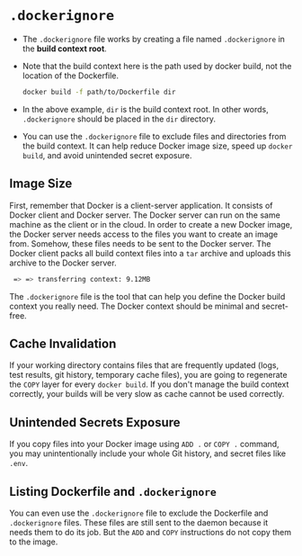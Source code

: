 # `.dockerignore`

- The `.dockerignore` file works by creating a file named `.dockerignore` in the **build context root**.
- Note that the build context here is the path used by docker build, not the location of the Dockerfile.

  ```bash
  docker build -f path/to/Dockerfile dir
  ```

- In the above example, `dir` is the build context root. In other words, `.dockerignore` should be placed in the `dir` directory.

- You can use the `.dockerignore` file to exclude files and directories from the build context. It can help reduce Docker image size, speed up `docker build`, and avoid unintended secret exposure.

## Image Size

First, remember that Docker is a client-server application. It consists of Docker client and Docker server. The Docker server can run on the same machine as the client or in the cloud. In order to create a new Docker image, the Docker server needs access to the files you want to create an image from. Somehow, these files needs to be sent to the Docker server. The Docker client packs all build context files into a `tar` archive and uploads this archive to the Docker server.

```bash
 => => transferring context: 9.12MB
```

The `.dockerignore` file is the tool that can help you define the Docker build context you really need. The Docker context should be minimal and secret-free.

## Cache Invalidation

If your working directory contains files that are frequently updated (logs, test results, git history, temporary cache files), you are going to regenerate the `COPY` layer for every `docker build`. If you don't manage the build context correctly, your builds will be very slow as cache cannot be used correctly.

## Unintended Secrets Exposure

If you copy files into your Docker image using `ADD .` or `COPY .` command, you may unintentionally include your whole Git history, and secret files like `.env`.

## Listing Dockerfile and `.dockerignore`

You can even use the `.dockerignore` file to exclude the Dockerfile and `.dockerignore` files. These files are still sent to the daemon because it needs them to do its job. But the `ADD` and `COPY` instructions do not copy them to the image.
